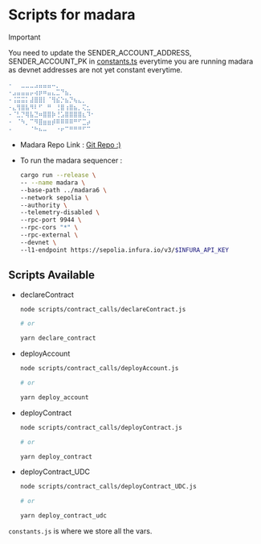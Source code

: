 # Scripts for madara

> [!IMPORTANT]
> You need to update the SENDER_ACCOUNT_ADDRESS, SENDER_ACCOUNT_PK
> in [constants.ts](./scripts/constants.ts) everytime you
> are running madara as devnet addresses are not yet constant
> everytime.

```diff
-⠀⠀⣀⣀⣀⣠⣤⣤⣤⠤⡀⠀⠀⠀⠀⠀⠀⠀⠀
-⣠⣤⣤⣤⡤⢴⡶⠶⣤⣄⣉⠙⣦⡀⠀⠀⠀⠀⠀
-⢨⣭⣭⡅⣼⣿⣿⡇⠈⢻⣮⡑⣦⡙⢦⣄⡀⠀⠀
-⣄⢻⣿⣧⠻⠇⠋⠀⠛⠀⢘⣿⢰⣿⣦⡀⢍⣂⠀
-⠈⣃⡙⢿⣧⣙⠶⣿⣿⡷⢘⣡⣿⣿⣿⣿⣆⠹⠂
-⠀⠈⠳⡀⠉⠻⣿⣶⣶⡾⠿⠿⠿⠿⠛⠋⣉⡴⠀
-⠀⠀⠀⠀⠈⠓⠦⠤⠀⠀⠐⠖⠉⠛⠛⠛⠋⠉⠀
```

- Madara Repo Link : [Git Repo :)](https://github.com/madara-alliance/madara)
- To run the madara sequencer :

  ```sh
  cargo run --release \
  -- --name madara \
  --base-path ../madara6 \
  --network sepolia \
  --authority \
  --telemetry-disabled \
  --rpc-port 9944 \
  --rpc-cors "*" \
  --rpc-external \
  --devnet \
  --l1-endpoint https://sepolia.infura.io/v3/$INFURA_API_KEY
  ```

## Scripts Available

- declareContract

  ```sh
  node scripts/contract_calls/declareContract.js

  # or

  yarn declare_contract
  ```

- deployAccount

  ```sh
  node scripts/contract_calls/deployAccount.js

  # or

  yarn deploy_account
  ```

- deployContract

  ```sh
  node scripts/contract_calls/deployContract.js

  # or

  yarn deploy_contract
  ```

- deployContract_UDC

  ```sh
  node scripts/contract_calls/deployContract_UDC.js

  # or

  yarn deploy_contract_udc
  ```

`constants.js` is where we store all the vars.
